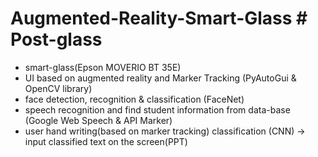# Augmented-Reality-Smart-Glass # Post-glass 

- smart-glass(Epson MOVERIO BT 35E)
- UI based on augmented reality and Marker Tracking (PyAutoGui & OpenCV library)
- face detection, recognition & classification (FaceNet) 
- speech recognition and find student information from data-base (Google Web Speech & API Marker)
- user hand writing(based on marker tracking) classification (CNN) -> input classified text on the screen(PPT)
